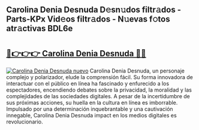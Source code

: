 ## Carolina Denia Desnuda D𝚎sn𝚞dos filtr𝚊dos - Parts-KPx Vid𝚎os filtr𝚊dos - N𝚞evas f𝚘tos atr𝚊ctivas BDL6e

# <h2><a href="http://mbb2vh.tromn.icu/?c=Carolina+Denia+Desnuda">🔗👉👉👉 Carolina Denia Desnuda 🔗🔗</a></h2>

[![Carolina Denia Desnuda nuevo](https://i.imgur.com/pEAQMta.gif)](http://mbb2vh.tromn.icu/?c=Carolina+Denia+Desnuda)
Carolina Denia Desnuda, un personaje complejo y polarizador, elude la comprensión fácil. Su forma innovadora de interactuar con el público en línea ha fascinado y enfurecido a los espectadores, encendiendo debates sobre la privacidad, la moralidad y las complejidades de las sociedades digitales. A pesar de la incertidumbre de sus próximas acciones, su huella en la cultura en línea es imborrable. Impulsado por una determinación inquebrantable y una cautivación innegable, Carolina Denia Desnuda impact en los medios digitales es revolucionario.
